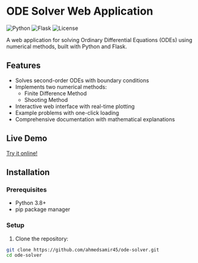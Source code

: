 ﻿# ODE Solver Web Application

![Python](https://img.shields.io/badge/python-3.8+-blue.svg)
![Flask](https://img.shields.io/badge/flask-2.0+-green.svg)
![License](https://img.shields.io/badge/license-MIT-orange.svg)

A web application for solving Ordinary Differential Equations (ODEs) using numerical methods, built with Python and Flask.

## Features

- Solves second-order ODEs with boundary conditions
- Implements two numerical methods:
  - Finite Difference Method
  - Shooting Method
- Interactive web interface with real-time plotting
- Example problems with one-click loading
- Comprehensive documentation with mathematical explanations

## Live Demo

[Try it online!](https://fat-tracey-ahmedsamir6788-2c22bae7.koyeb.app/)


## Installation

### Prerequisites

- Python 3.8+
- pip package manager

### Setup

1. Clone the repository:
```bash
git clone https://github.com/ahmedsamir45/ode-solver.git
cd ode-solver
